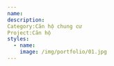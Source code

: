 ```yaml
---
name:
description:
Category:Căn hộ chung cư
Project:Căn hộ
styles:
  - name:
    image: /img/portfolio/01.jpg
---
```

